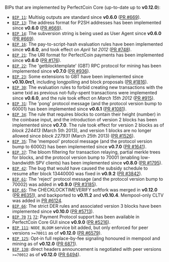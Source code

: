 BIPs that are implemented by PerfectCoin Core (up-to-date up to **v0.12.0**):

* [`BIP 11`](https://github.com/perfectcoin/bips/blob/master/bip-0011.mediawiki): Multisig outputs are standard since **v0.6.0** ([PR #669](https://github.com/perfectcoin/perfectcoin/pull/669)).
* [`BIP 13`](https://github.com/perfectcoin/bips/blob/master/bip-0013.mediawiki): The address format for P2SH addresses has been implemented since **v0.6.0** ([PR #669](https://github.com/perfectcoin/perfectcoin/pull/669)).
* [`BIP 14`](https://github.com/perfectcoin/bips/blob/master/bip-0014.mediawiki): The subversion string is being used as User Agent since **v0.6.0** ([PR #669](https://github.com/perfectcoin/perfectcoin/pull/669)).
* [`BIP 16`](https://github.com/perfectcoin/bips/blob/master/bip-0016.mediawiki): The pay-to-script-hash evaluation rules have been implemented since **v0.6.0**, and took effect on *April 1st 2012* ([PR #748](https://github.com/perfectcoin/perfectcoin/pull/748)).
* [`BIP 21`](https://github.com/perfectcoin/bips/blob/master/bip-0021.mediawiki): The URI format for PerfectCoin payments has been implemented since **v0.6.0** ([PR #176](https://github.com/perfectcoin/perfectcoin/pull/176)).
* [`BIP 22`](https://github.com/perfectcoin/bips/blob/master/bip-0022.mediawiki): The 'getblocktemplate' (GBT) RPC protocol for mining has been implemented since **v0.7.0** ([PR #936](https://github.com/perfectcoin/perfectcoin/pull/936)).
* [`BIP 23`](https://github.com/perfectcoin/bips/blob/master/bip-0023.mediawiki): Some extensions to GBT have been implemented since **v0.10.0rc1**, including longpolling and block proposals ([PR #1816](https://github.com/perfectcoin/perfectcoin/pull/1816)).
* [`BIP 30`](https://github.com/perfectcoin/bips/blob/master/bip-0030.mediawiki): The evaluation rules to forbid creating new transactions with the same txid as previous not-fully-spent transactions were implemented since **v0.6.0**, and the rule took effect on *March 15th 2012* ([PR #915](https://github.com/perfectcoin/perfectcoin/pull/915)).
* [`BIP 31`](https://github.com/perfectcoin/bips/blob/master/bip-0031.mediawiki): The 'pong' protocol message (and the protocol version bump to 60001) has been implemented since **v0.6.1** ([PR #1081](https://github.com/perfectcoin/perfectcoin/pull/1081)).
* [`BIP 34`](https://github.com/perfectcoin/bips/blob/master/bip-0034.mediawiki): The rule that requires blocks to contain their height (number) in the coinbase input, and the introduction of version 2 blocks has been implemented since **v0.7.0**. The rule took effect for version 2 blocks as of *block 224413* (March 5th 2013), and version 1 blocks are no longer allowed since *block 227931* (March 25th 2013) ([PR #1526](https://github.com/perfectcoin/perfectcoin/pull/1526)).
* [`BIP 35`](https://github.com/perfectcoin/bips/blob/master/bip-0035.mediawiki): The 'mempool' protocol message (and the protocol version bump to 60002) has been implemented since **v0.7.0** ([PR #1641](https://github.com/perfectcoin/perfectcoin/pull/1641)).
* [`BIP 37`](https://github.com/perfectcoin/bips/blob/master/bip-0037.mediawiki): The bloom filtering for transaction relaying, partial merkle trees for blocks, and the protocol version bump to 70001 (enabling low-bandwidth SPV clients) has been implemented since **v0.8.0** ([PR #1795](https://github.com/perfectcoin/perfectcoin/pull/1795)).
* [`BIP 42`](https://github.com/perfectcoin/bips/blob/master/bip-0042.mediawiki): The bug that would have caused the subsidy schedule to resume after block 13440000 was fixed in **v0.9.2** ([PR #3842](https://github.com/perfectcoin/perfectcoin/pull/3842)).
* [`BIP 61`](https://github.com/perfectcoin/bips/blob/master/bip-0061.mediawiki): The 'reject' protocol message (and the protocol version bump to 70002) was added in **v0.9.0** ([PR #3185](https://github.com/perfectcoin/perfectcoin/pull/3185)).
* [`BIP 65`](https://github.com/perfectcoin/bips/blob/master/bip-0065.mediawiki): The CHECKLOCKTIMEVERIFY softfork was merged in **v0.12.0** ([PR #6351](https://github.com/perfectcoin/perfectcoin/pull/6351)), and backported to **v0.11.2** and **v0.10.4**. Mempool-only CLTV was added in [PR #6124](https://github.com/perfectcoin/perfectcoin/pull/6124).
* [`BIP 66`](https://github.com/perfectcoin/bips/blob/master/bip-0066.mediawiki): The strict DER rules and associated version 3 blocks have been implemented since **v0.10.0** ([PR #5713](https://github.com/perfectcoin/perfectcoin/pull/5713)).
* [`BIP 70`](https://github.com/perfectcoin/bips/blob/master/bip-0070.mediawiki) [`71`](https://github.com/perfectcoin/bips/blob/master/bip-0071.mediawiki) [`72`](https://github.com/perfectcoin/bips/blob/master/bip-0072.mediawiki): Payment Protocol support has been available in PerfectCoin Core GUI since **v0.9.0** ([PR #5216](https://github.com/perfectcoin/perfectcoin/pull/5216)).
* [`BIP 111`](https://github.com/perfectcoin/bips/blob/master/bip-0111.mediawiki): `NODE_BLOOM` service bit added, but only enforced for peer versions `>=70011` as of **v0.12.0** ([PR #6579](https://github.com/perfectcoin/perfectcoin/pull/6579)).
* [`BIP 125`](https://github.com/perfectcoin/bips/blob/master/bip-0125.mediawiki): Opt-in full replace-by-fee signaling honoured in mempool and mining as of **v0.12.0** ([PR 6871](https://github.com/perfectcoin/perfectcoin/pull/6871)).
* [`BIP 130`](https://github.com/perfectcoin/bips/blob/master/bip-0130.mediawiki): direct headers announcement is negotiated with peer versions `>=70012` as of **v0.12.0** ([PR 6494](https://github.com/perfectcoin/perfectcoin/pull/6494)).
